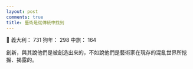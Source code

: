 ```yaml
---
layout: post
comments: true
title: 藝術是從傳統中找到
---
```


:baby: 義大利： 731 狗年： 298 中旅： 164


創新，與其說他們是被創造出來的，不如說他們是藝術家在現存的混亂世界所挖掘、揭露的。
